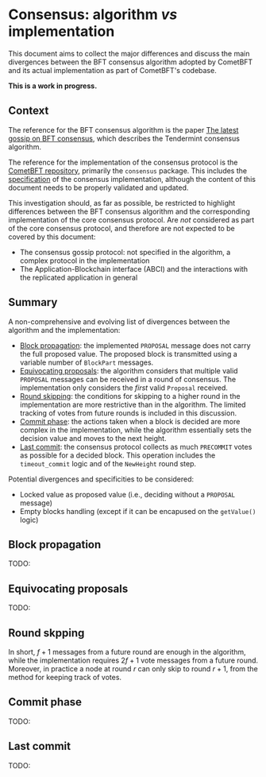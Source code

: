 # Consensus: algorithm _vs_ implementation

This document aims to collect the major differences and discuss the main
divergences between
the BFT consensus algorithm adopted by CometBFT
and its actual implementation as part of CometBFT's codebase.

**This is a work in progress.**

## Context

The reference for the BFT consensus algorithm is the paper
[The latest gossip on BFT consensus](https://arxiv.org/abs/1807.04938),
which describes the Tendermint consensus algorithm. 

The reference for the implementation of the consensus protocol is the
[CometBFT repository](https://github.com/cometbft/cometbft/tree/main/consensus),
primarily the `consensus` package.
This includes the
[specification](https://github.com/cometbft/cometbft/blob/main/spec/consensus/consensus.md)
of the consensus implementation, although the content of this document needs to
be properly validated and updated.

This investigation should, as far as possible, be restricted to highlight
differences between the BFT consensus algorithm and the corresponding
implementation of the core consensus protocol.
Are _not_ considered as part of the core consensus protocol, and therefore are
not expected to be covered by this document:

- The consensus gossip protocol: not specified in the algorithm, a
  complex protocol in the implementation
- The Application-Blockchain interface (ABCI) and the interactions with the
  replicated application in general

## Summary

A non-comprehensive and evolving list of divergences between the algorithm and the implementation:

- [Block propagation](#block-propagation): the implemented `PROPOSAL` message
  does not carry the full proposed value.
  The proposed block is transmitted using a variable number of `BlockPart` messages.
- [Equivocating proposals](#equivocating-proposals): the algorithm considers
  that multiple valid `PROPOSAL` messages can be received in a round of consensus.
  The implementation only considers the _first_ valid `Proposal` received.
- [Round skipping](#round-skipping): the conditions for skipping to a higher
  round in the implementation are more restrictive than in the algorithm.
  The limited tracking of votes from future rounds is included in this discussion.
- [Commit phase](#commit-phase): the actions taken when a block is
  decided are more complex in the implementation, while the algorithm
  essentially sets the decision value and moves to the next height.
- [Last commit](#last-commit): the consensus protocol collects as much
  `PRECOMMIT` votes as possible for a decided block.
  This operation includes the `timeout_commit` logic and of the `NewHeight`
  round step.
 
Potential divergences and specificities to be considered: 

- Locked value as proposed value (i.e., deciding without a `PROPOSAL` message)
- Empty blocks handling (except if it can be encapused on the `getValue()` logic)

## Block propagation

TODO:

## Equivocating proposals

TODO:

## Round skpping

In short, $f + 1$ messages from a future round are enough in the algorithm,
while the implementation requires $2f + 1$  vote messages from a future round.
Moreover, in practice a node at round $r$ can only skip to round $r+1$, from
the method for keeping track of votes.

## Commit phase

TODO:

## Last commit

TODO:
